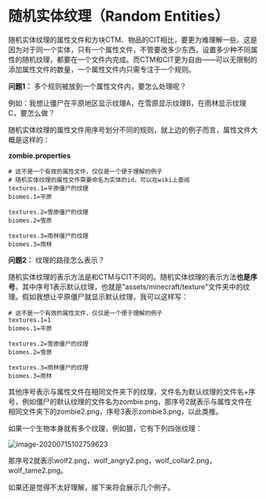 # 随机实体纹理（Random Entities）

随机实体纹理的属性文件和方块CTM、物品的CIT相比，要更为难理解一些。这是因为对于同一个实体，只有一个属性文件，不管要改多少东西，设置多少种不同属性的随机纹理，都要在一个文件内完成。而CTM和CIT更为自由——可以无限制的添加属性文件的数量，一个属性文件内只需专注于一个规则。

**问题1：** 多个规则被放到一个属性文件内，要怎么处理呢？

例如：我想让僵尸在平原地区显示纹理A，在雪原显示纹理B，在雨林显示纹理C，要怎么做？

随机实体纹理的属性文件用序号划分不同的规则，就上边的例子而言，属性文件大概是这样的：

**zombie.properties**

```properties
# 这不是一个有效的属性文件，仅仅是一个便于理解的例子
# 随机实体纹理的属性文件需要命名为实体的id，可以在wiki上查阅
textures.1=平原僵尸的纹理
biomes.1=平原

textures.2=雪原僵尸的纹理
biomes.2=雪原

textures.3=雨林僵尸的纹理
biomes.3=雨林
```

**问题2：** 纹理的路径怎么表示？

随机实体纹理的表示方法是和CTM与CIT不同的。随机实体纹理的表示方法**也是序号**。其中序号1表示默认纹理，也就是"assets/minecraft/texture"文件夹中的纹理。假如我想让平原僵尸就显示默认纹理，我可以这样写：

```properties
# 这不是一个有效的属性文件，仅仅是一个便于理解的例子
textures.1=1
biomes.1=平原

textures.2=雪原僵尸的纹理
biomes.2=雪原

textures.3=雨林僵尸的纹理
biomes.3=雨林
```

其他序号表示与属性文件在相同文件夹下的纹理，文件名为默认纹理的文件名+序号，例如僵尸的默认纹理的文件名为zombie.png，那序号2就表示与属性文件在相同文件夹下的zombie2.png，序号3表示zombie3.png，以此类推。

如果一个生物本身就有多个纹理，例如狼，它有下列四张纹理：

![image-20200715102759623](https://i.loli.net/2020/07/28/3DtSsE7LPcXmeTu.png)

那序号2就表示wolf2.png，wolf_angry2.png，wolf_collar2.png，wolf_tame2.png。

如果还是觉得不太好理解，接下来将会展示几个例子。
